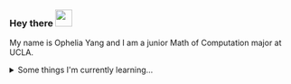 ### Hey there  <img src="https://raw.githubusercontent.com/MartinHeinz/MartinHeinz/master/wave.gif" width="30px">
My name is Ophelia Yang and I am a junior Math of Computation major at UCLA.


<details>
  <summary>Some things I'm currently learning...</summary>
  <br>

  - Front end/full stack development
  - Computer vision and image registration
  - Brains!
  
  <br><br>
</details>


<!--
**opheliayzx/opheliayzx** is a ✨ _special_ ✨ repository because its `README.md` (this file) appears on your GitHub profile.

Here are some ideas to get you started:

- 🔭 I’m currently working on ...
- 🌱 I’m currently learning ...
- 👯 I’m looking to collaborate on ...
- 🤔 I’m looking for help with ...
- 💬 Ask me about ...
- 📫 How to reach me: ...
- 😄 Pronouns: ...
- ⚡ Fun fact: ...
-->
